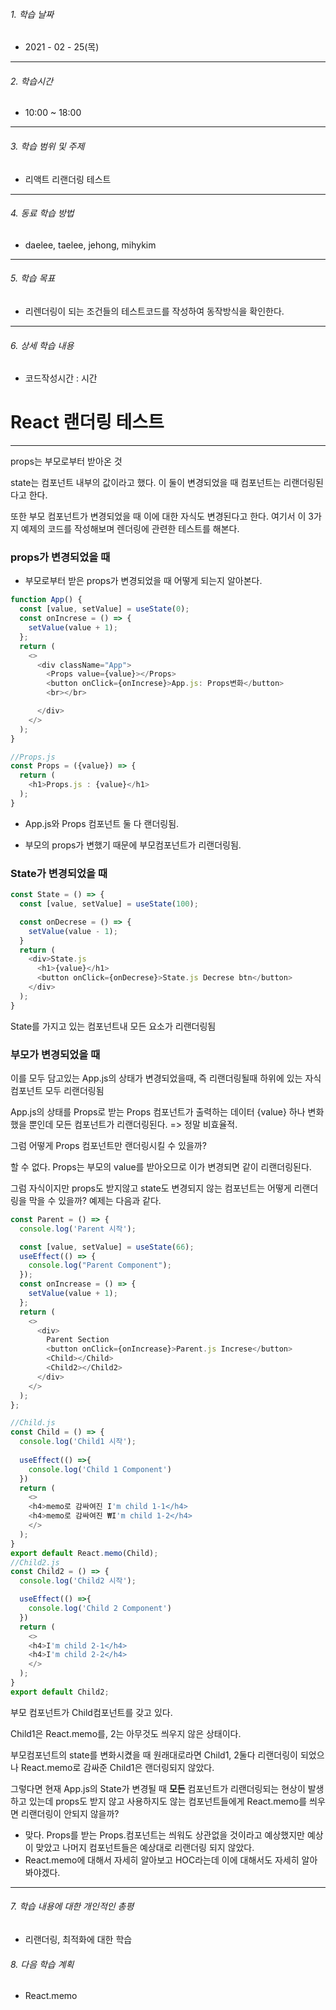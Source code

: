 

###### 1. 학습 날짜

- 2021 - 02 - 25(목)

---

###### 2. 학습시간

- 10:00 ~ 18:00

---

###### 3. 학습 범위 및 주제

- 리액트 리랜더링 테스트

---

###### 4. 동료 학습 방법 

- daelee, taelee, jehong, mihykim

---

###### 5. 학습 목표 

- 리렌더링이 되는 조건들의 테스트코드를 작성하여 동작방식을 확인한다.

---

###### 6. 상세 학습 내용

- 코드작성시간 :  시간

# React 랜더링 테스트

---



props는 부모로부터 받아온 것

state는 컴포넌트 내부의 값이라고 했다. 이 둘이 변경되었을 때 컴포넌트는 리랜더링된다고 한다.

또한 부모 컴포넌트가 변경되었을 때 이에 대한 자식도 변경된다고 한다. 여기서 이 3가지 예제의 코드를 작성해보며 렌더링에 관련한 테스트를 해본다.





### props가 변경되었을 때

- 부모로부터 받은 props가 변경되었을 때 어떻게 되는지 알아본다.

```js
function App() {
  const [value, setValue] = useState(0);
  const onIncrese = () => {
    setValue(value + 1);
  };
  return (
    <>
      <div className="App">
        <Props value={value}></Props>
        <button onClick={onIncrese}>App.js: Props변화</button>
        <br></br>

      </div>
    </>
  );
}

//Props.js
const Props = ({value}) => {
  return (
    <h1>Props.js : {value}</h1>
  );
}

```

- App.js와 Props 컴포넌트 둘 다 랜더링됨.

- 부모의 props가 변했기 때문에 부모컴포넌트가 리랜더링됨.



### State가 변경되었을 때

```js
const State = () => {
  const [value, setValue] = useState(100);

  const onDecrese = () => {
    setValue(value - 1);
  }
  return (
    <div>State.js
      <h1>{value}</h1>
      <button onClick={onDecrese}>State.js Decrese btn</button>
    </div>    
  );
}
```

State를 가지고 있는 컴포넌트내 모든 요소가 리랜더링됨





### 부모가 변경되었을 때

이를 모두 담고있는 App.js의 상태가 변경되었을때, 즉 리랜더링될때 하위에 있는 자식컴포넌트 모두 리랜더링됨

App.js의 상태를 Props로 받는 Props 컴포넌트가 출력하는 데이터 {value} 하나 변화했을 뿐인데 모든 컴포넌트가 리랜더링된다. => 정말 비효율적.

그럼 어떻게 Props 컴포넌트만 랜더링시킬 수 있을까?

할 수 없다. Props는 부모의 value를 받아오므로 이가 변경되면 같이 리랜더링된다.



그럼 자식이지만 props도 받지않고 state도 변경되지 않는 컴포넌트는 어떻게 리랜더링을 막을 수 있을까? 예제는 다음과 같다.



```js
const Parent = () => {
  console.log('Parent 시작');

  const [value, setValue] = useState(66);
  useEffect(() => {
    console.log("Parent Component");
  });
  const onIncrease = () => {
    setValue(value + 1);
  };
  return (
    <>
      <div>
        Parent Section
        <button onClick={onIncrease}>Parent.js Increse</button>
        <Child></Child>
        <Child2></Child2>
      </div>
    </>
  );
};

//Child.js
const Child = () => {
  console.log('Child1 시작');
  
  useEffect(() =>{
    console.log('Child 1 Component')
  })
  return (
    <>
    <h4>memo로 감싸여진 I'm child 1-1</h4>    
    <h4>memo로 감싸여진 ₩I'm child 1-2</h4>    
    </>
  );
}
export default React.memo(Child);
//Child2.js
const Child2 = () => {
  console.log('Child2 시작');

  useEffect(() =>{
    console.log('Child 2 Component')
  })
  return (
    <>
    <h4>I'm child 2-1</h4>    
    <h4>I'm child 2-2</h4>    
    </>
  );
}
export default Child2;
```

부모 컴포넌트가 Child컴포넌트를 갖고 있다.

Child1은 React.memo를, 2는 아무것도 씌우지 않은 상태이다.

부모컴포넌트의 state를 변화시켰을 때 원래대로라면 Child1, 2둘다 리랜더링이 되었으나 React.memo로 감싸준 Child1은 랜더링되지 않았다.





그렇다면 현재 App.js의 State가 변경될 때 **모든** 컴포넌트가 리랜더링되는 현상이 발생하고 있는데 props도 받지 않고 사용하지도 않는 컴포넌트들에게 React.memo를 씌우면 리랜더링이 안되지 않을까?

- 맞다. Props를 받는 Props.컴포넌트는 씌워도 상관없을 것이라고 예상했지만 예상이 맞았고 나머지 컴포넌트들은 예상대로 리랜더링 되지 않았다.
- React.memo에 대해서 자세히 알아보고 HOC라는데 이에 대해서도 자세히 알아봐야겠다.



---

###### 7. 학습 내용에 대한 개인적인 총평

- 리랜더링, 최적화에 대한 학습

###### 8. 다음 학습 계획

- React.memo